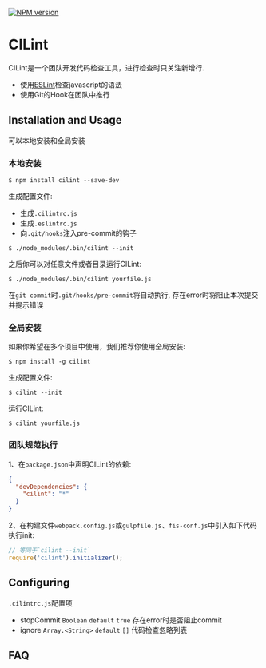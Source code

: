
[![NPM version][npm-image]][npm-url]

# CILint

CILint是一个团队开发代码检查工具，进行检查时只关注新增行.

- 使用[ESLint](http://eslint.org/)检查javascript的语法
- 使用Git的Hook在团队中推行

## Installation and Usage

可以本地安装和全局安装

### 本地安装

```
$ npm install cilint --save-dev
```

生成配置文件:

- 生成`.cilintrc.js`
- 生成`.eslintrc.js`
- 向`.git/hooks`注入pre-commit的钩子

```
$ ./node_modules/.bin/cilint --init
```

之后你可以对任意文件或者目录运行CILint:

```
$ ./node_modules/.bin/cilint yourfile.js
```

在`git commit`时`.git/hooks/pre-commit`将自动执行, 存在error时将阻止本次提交并提示错误

### 全局安装

如果你希望在多个项目中使用，我们推荐你使用全局安装:

```
$ npm install -g cilint
```

生成配置文件:

```
$ cilint --init
```

运行CILint:

```
$ cilint yourfile.js
```

### 团队规范执行

1、在`package.json`中声明CILint的依赖:

```json
{
  "devDependencies": {
    "cilint": "*"
  }
}
```

2、在构建文件`webpack.config.js`或`gulpfile.js`、`fis-conf.js`中引入如下代码执行init:

```javascript
// 等同于`cilint --init`
require('cilint').initializer();
```

## Configuring 

`.cilintrc.js`配置项

- stopCommit `Boolean` `default` `true` 存在error时是否阻止commit
- ignore `Array.<String>` `default` `[]` 代码检查忽略列表

## FAQ


[npm-image]: https://img.shields.io/npm/v/cilint.svg?style=flat-square
[npm-url]: https://www.npmjs.com/package/cilint
